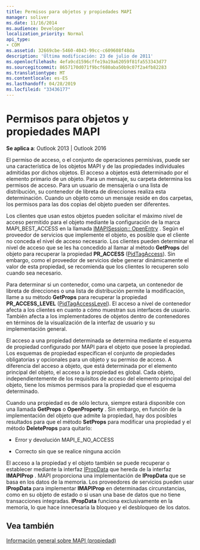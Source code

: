 ```yaml
---
title: Permisos para objetos y propiedades MAPI
manager: soliver
ms.date: 11/16/2014
ms.audience: Developer
localization_priority: Normal
api_type:
- COM
ms.assetid: 32669cbe-5460-4043-99cc-c609608f48da
description: 'Última modificación: 23 de julio de 2011'
ms.openlocfilehash: 4efa9cd1596cffe19a19a62059f81fa553343d77
ms.sourcegitcommit: 8657170d071f9bcf680aba50b9c07f2a4fb82283
ms.translationtype: MT
ms.contentlocale: es-ES
ms.lasthandoff: 04/28/2019
ms.locfileid: "33436177"
---
```

# <a name="permissions-for-mapi-objects-and-properties"></a>Permisos para objetos y propiedades MAPI

  
  
**Se aplica a**: Outlook 2013 | Outlook 2016 
  
El permiso de acceso, o el conjunto de operaciones permisivas, puede ser una característica de los objetos MAPI y de las propiedades individuales admitidas por dichos objetos. El acceso a objetos está determinado por el elemento primario de un objeto. Para un mensaje, su carpeta determina los permisos de acceso. Para un usuario de mensajería o una lista de distribución, su contenedor de libreta de direcciones realiza esta determinación. Cuando un objeto como un mensaje reside en dos carpetas, los permisos para las dos copias del objeto pueden ser diferentes. 
  
Los clientes que usan estos objetos pueden solicitar el máximo nivel de acceso permitido para el objeto mediante la configuración de la marca MAPI_BEST_ACCESS en la llamada [IMAPISession:: OpenEntry](imapisession-openentry.md) . Según el proveedor de servicios que implemente el objeto, es posible que el cliente no conceda el nivel de acceso necesario. Los clientes pueden determinar el nivel de acceso que se les ha concedido al llamar al método **GetProps** del objeto para recuperar la propiedad **PR_ACCESS** ([PidTagAccess](pidtagaccess-canonical-property.md)). Sin embargo, como el proveedor de servicios debe generar dinámicamente el valor de esta propiedad, se recomienda que los clientes lo recuperen solo cuando sea necesario. 
  
Para determinar si un contenedor, como una carpeta, un contenedor de libreta de direcciones o una lista de distribución permite la modificación, llame a su método **GetProps** para recuperar la propiedad **PR_ACCESS_LEVEL** ([PidTagAccessLevel](pidtagaccesslevel-canonical-property.md)). El acceso a nivel de contenedor afecta a los clientes en cuanto a cómo muestran sus interfaces de usuario. También afecta a los implementadores de objetos dentro de contenedores en términos de la visualización de la interfaz de usuario y su implementación general. 
  
El acceso a una propiedad determinada se determina mediante el esquema de propiedad configurado por MAPI para el objeto que posee la propiedad. Los esquemas de propiedad especifican el conjunto de propiedades obligatorias y opcionales para un objeto y su permiso de acceso. A diferencia del acceso a objeto, que está determinada por el elemento principal del objeto, el acceso a la propiedad es global. Cada objeto, independientemente de los requisitos de acceso del elemento principal del objeto, tiene los mismos permisos para la propiedad que el esquema determinado.
  
Cuando una propiedad es de sólo lectura, siempre estará disponible con una llamada **GetProps** o **OpenProperty** . Sin embargo, en función de la implementación del objeto que admite la propiedad, hay dos posibles resultados para que el método **SetProps** para modificar una propiedad y el método **DeleteProps** para quitarlo: 
  
- Error y devolución MAPI_E_NO_ACCESS
    
- Correcto sin que se realice ninguna acción
    
El acceso a la propiedad y el objeto también se puede recuperar o establecer mediante la interfaz [IPropData](ipropdataimapiprop.md) que hereda de la interfaz **IMAPIProp** . MAPI proporciona una implementación de **IPropData** que se basa en los datos de la memoria. Los proveedores de servicios pueden usar **IPropData** para implementar **IMAPIProp** en determinadas circunstancias, como en su objeto de estado o si usan una base de datos que no tiene transacciones integradas. **IPropData** funciona exclusivamente en la memoria, lo que hace innecesaria la bloqueo y el desbloqueo de los datos. 
  
## <a name="see-also"></a>Vea también



[Información general sobre MAPI (propiedad)](mapi-property-overview.md)

